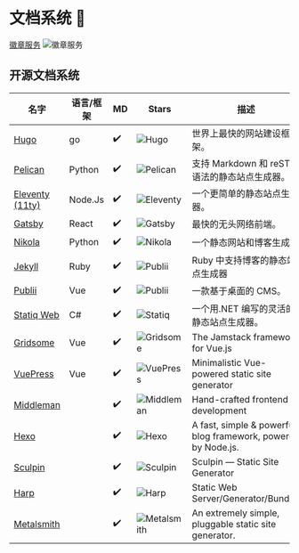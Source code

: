 # 文档系统 👋

[徽章服务](https://github.com/badges/shields) ![徽章服务](https://img.shields.io/github/stars/badges/shields?style=social)

## 开源文档系统

| 名字                     | 语言/框架 | MD                 | Stars                           | 描述                                                          |
| ------------------------ | --------- | ------------------ | ------------------------------- | ------------------------------------------------------------- |
| [Hugo][hugo]             | go        | :heavy_check_mark: | ![Hugo][hugo-stars]             | 世界上最快的网站建设框架。                                    |
| [Pelican][pelican]       | Python    | :heavy_check_mark: | ![Pelican][pelican-stars]       | 支持 Markdown 和 reST 语法的静态站点生成器。                  |
| [Eleventy (11ty)][11ty]  | Node.Js   | :heavy_check_mark: | ![Eleventy][11ty-stars]         | 一个更简单的静态站点生成器。                                  |
| [Gatsby][gatsby]         | React     | :heavy_check_mark: | ![Gatsby][gatsby-stars]         | 最快的无头网络前端。                                          |
| [Nikola][nikola]         | Python    | :heavy_check_mark: | ![Nikola][nikola-stars]         | 一个静态网站和博客生成器                                      |
| [Jekyll][jekyll]         | Ruby      | :heavy_check_mark: | ![Publii][jekyll-stars]         | Ruby 中支持博客的静态站点生成器                               |
| [Publii][publii]         | Vue       | :heavy_check_mark: | ![Publii][publii-stars]         | 一款基于桌面的 CMS。                                          |
| [Statiq Web][statiq]     | C#        | :heavy_check_mark: | ![Statiq][statiq-stars]         | 一个用.NET 编写的灵活的静态站点生成器。                       |
| [Gridsome][gridsome]     | Vue       | :heavy_check_mark: | ![Gridsome][gridsome-stars]     | The Jamstack framework for Vue.js                             |
| [VuePress][vuepress]     | Vue       | :heavy_check_mark: | ![VuePress][vuepress-stars]     | Minimalistic Vue-powered static site generator                |
| [Middleman][middleman]   |           | :heavy_check_mark: | ![Middleman][middleman-stars]   | Hand-crafted frontend development                             |
| [Hexo][hexo]             |           | :heavy_check_mark: | ![Hexo][hexo-stars]             | A fast, simple & powerful blog framework, powered by Node.js. |
| [Sculpin][sculpin]       |           | :heavy_check_mark: | ![Sculpin][sculpin-stars]       | Sculpin — Static Site Generator                               |
| [Harp][harp]             |           | :heavy_check_mark: | ![Harp][harp-stars]             | Static Web Server/Generator/Bundler                           |
| [Metalsmith][metalsmith] |           | :heavy_check_mark: | ![Metalsmith][metalsmith-stars] | An extremely simple, pluggable static site generator.         |

[hugo]: https://gohugo.io/
[hugo-stars]: https://img.shields.io/github/stars/gohugoio/hugo?style=social
[pelican]: https://getpelican.com/
[pelican-stars]: https://img.shields.io/github/stars/getpelican/pelican?style=social
[11ty]: https://www.11ty.dev/
[11ty-stars]: https://img.shields.io/github/stars/11ty/eleventy?style=social
[gatsby]: https://www.gatsbyjs.com/
[gatsby-stars]: https://img.shields.io/github/stars/gatsbyjs/gatsby?style=social
[nikola]: https://getnikola.com/
[nikola-stars]: https://img.shields.io/github/stars/getnikola/nikola?style=social
[jekyll]: https://jekyllrb.com/
[jekyll-stars]: https://img.shields.io/github/stars/jekyll/jekyll?style=social
[publii]: https://getpublii.com/
[publii-stars]: https://img.shields.io/github/stars/GetPublii/Publii?style=social
[statiq]: https://statiq.dev/web
[statiq-stars]: https://img.shields.io/github/stars/statiqdev/Statiq.Web?style=social
[gridsome]: https://gridsome.org
[gridsome-stars]: https://img.shields.io/github/stars/gridsome/gridsome?style=social
[vuepress]: https://vuepress.vuejs.org/
[vuepress-stars]: https://img.shields.io/github/stars/vuejs/vuepress?style=social
[middleman]: https://middlemanapp.com/
[middleman-stars]: https://img.shields.io/github/stars/middleman/middleman?style=social
[hexo]: https://hexo.io/
[hexo-stars]: https://img.shields.io/github/stars/hexojs/hexo?style=social
[sculpin]: https://sculpin.io/
[sculpin-stars]: https://img.shields.io/github/stars/sculpin/sculpin?style=social
[harp]: http://harpjs.com/
[harp-stars]: https://img.shields.io/github/stars/sintaxi/harp?style=social
[metalsmith]: https://metalsmith.io/
[metalsmith-stars]: https://img.shields.io/github/stars/metalsmith/metalsmith?style=social
